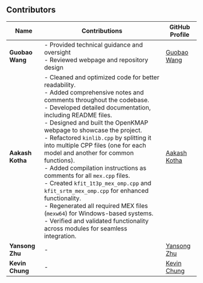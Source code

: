 ## Contributors

| Name           | Contributions                                | GitHub Profile                               |
|----------------|---------------------------------------------|---------------------------------------------|
| **Guobao Wang** | - Provided technical guidance and oversight<br>- Reviewed webpage and repository design | [Guobao Wang](https://github.com/guobaowang) |
| **Aakash Kotha** | - Cleaned and optimized code for better readability.<br>- Added comprehensive notes and comments throughout the codebase.<br>- Developed detailed documentation, including README files.<br>- Designed and built the OpenKMAP webpage to showcase the project.<br>- Refactored `kinlib.cpp` by splitting it into multiple CPP files (one for each model and another for common functions).<br>- Added compilation instructions as comments for all `mex.cpp` files.<br>- Created `kfit_1t3p_mex_omp.cpp` and `kfit_srtm_mex_omp.cpp` for enhanced functionality.<br>- Regenerated all required MEX files (`mexw64`) for Windows-based systems.<br>- Verified and validated functionality across modules for seamless integration. | [Aakash Kotha](https://github.com/AakashKotha) |
| **Yansong Zhu** | - | [Yansong Zhu](https://github.com/ysongz) |
| **Kevin Chung** | - | [Kevin Chung](https://github.com/kevinchung) |
